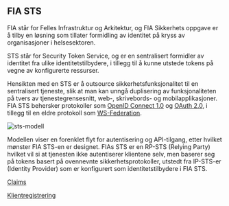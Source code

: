 ## FIA STS

FIA står for Felles Infrastruktur og Arkitektur, og FIA Sikkerhets oppgave er å tilby en løsning som tillater formidling av identitet på kryss av organisasjoner i helsesektoren.

STS står for Security Token Service, og er en sentralisert formidler av identitet fra ulike identitetstilbydere, i tillegg til å kunne utstede tokens på vegne av konfigurerte ressurser.

Hensikten med en STS er å outsource sikkerhetsfunksjonalitet til en sentralisert tjeneste, slik at man kan unngå duplisering av funksjonaliteten på tvers av tjenestegrensesnitt, web-, skrivebords- og mobilapplikasjoner.
FIA STS behersker protokoller som [OpenID Connect 1.0](http://openid.net/specs/openid-connect-core-1_0.html) og [OAuth 2.0](https://tools.ietf.org/html/rfc6749), i tillegg til en eldre protokoll som [WS-Federation](http://docs.oasis-open.org/wsfed/federation/v1.2/ws-federation.html).

![sts-modell](https://raw.githubusercontent.com/fia-kare/fia-kare.github.com/master/images/sts_model.png)

Modellen viser en forenklet flyt for autentisering og API-tilgang, etter hvilket mønster FIA STS-en er designet.
FIAs STS er en RP-STS (Relying Party) hvilket vil si at tjenesten ikke autentiserer klientene selv, men baserer seg på tokens basert på ovennevnte sikkerhetsprotokoller, utstedt fra IP-STS-er (Identity Provider) som er konfigurert som identitetstilbydere i FIA STS.

[Claims](claims.md)

[Klientregistrering](dcr.md)
